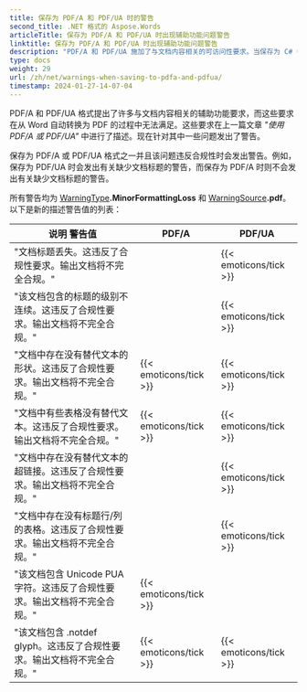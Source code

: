 ```yaml
---
title: 保存为 PDF/A 和 PDF/UA 时的警告
second_title: .NET 格式的 Aspose.Words
articleTitle: 保存为 PDF/A 和 PDF/UA 时出现辅助功能问题警告
linktitle: 保存为 PDF/A 和 PDF/UA 时出现辅助功能问题警告
description: "PDF/A 和 PDF/UA 施加了与文档内容相关的可访问性要求。当保存为 C# 中的 PDF/A 或 PDF/UA 且问题违反合规性时，会发出警告。"
type: docs
weight: 29
url: /zh/net/warnings-when-saving-to-pdfa-and-pdfua/
timestamp: 2024-01-27-14-07-04
---
```


PDF/A 和 PDF/UA 格式提出了许多与文档内容相关的辅助功能要求，而这些要求在从 Word 自动转换为 PDF 的过程中无法满足。这些要求在上一篇文章 *"使用 PDF/A 或 PDF/UA"* 中进行了描述。现在针对其中一些问题发出了警告。

保存为 PDF/A 或 PDF/UA 格式之一并且该问题违反合规性时会发出警告。例如，保存为 PDF/UA 时会发出有关缺少文档标题的警告，而保存为 PDF/A 时则不会发出有关缺少文档标题的警告。

所有警告均为 [WarningType](https://reference.aspose.com/words/zh/net/aspose.words/warningtype/)**.MinorFormattingLoss** 和 [WarningSource](https://reference.aspose.com/words/zh/net/aspose.words/warningsource/)**.pdf**。以下是新的描述警告值的列表：

|  说明 警告值 |  PDF/A |  PDF/UA |
|  ------------------------------------------------------------  |  ----------------------  |  ----------------------  |
|  "文档标题丢失。这违反了合规性要求。输出文档将不完全合规。" |                          |   {{< emoticons/tick >}}  |
|  "该文档包含的标题的级别不连续。这违反了合规性要求。输出文档将不完全合规。" |                          |   {{< emoticons/tick >}}  |
|  "文档中存在没有替代文本的形状。这违反了合规性要求。输出文档将不完全合规。" |   {{< emoticons/tick >}}  |   {{< emoticons/tick >}}  |
|  "文档中有些表格没有替代文本。这违反了合规性要求。输出文档将不完全合规。" |   {{< emoticons/tick >}}  |   {{< emoticons/tick >}}  |
|  "文档中存在没有替代文本的超链接。这违反了合规性要求。输出文档将不完全合规。" |                          |   {{< emoticons/tick >}}  |
|  "文档中存在没有标题行/列的表格。这违反了合规性要求。输出文档将不完全合规。" |                          |   {{< emoticons/tick >}}  |
|  "该文档包含 Unicode PUA 字符。这违反了合规性要求。输出文档将不完全合规。" |   {{< emoticons/tick >}}  |                          |
|  "该文档包含 .notdef glyph。这违反了合规性要求。输出文档将不完全合规。" |   {{< emoticons/tick >}}  |   {{< emoticons/tick >}}  |
